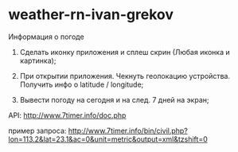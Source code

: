 # weather-rn-ivan-grekov

Информация о погоде

1) Сделать иконку приложения и сплеш скрин (Любая иконка и картинка);

2) При открытии приложения. Чекнуть геолокацию устройства. Получить инфо о latitude / longitude;

3) Вывести погоду на сегодня и на след. 7 дней на экран;

API: http://www.7timer.info/doc.php

пример запроса: http://www.7timer.info/bin/civil.php?lon=113.2&lat=23.1&ac=0&unit=metric&output=xml&tzshift=0